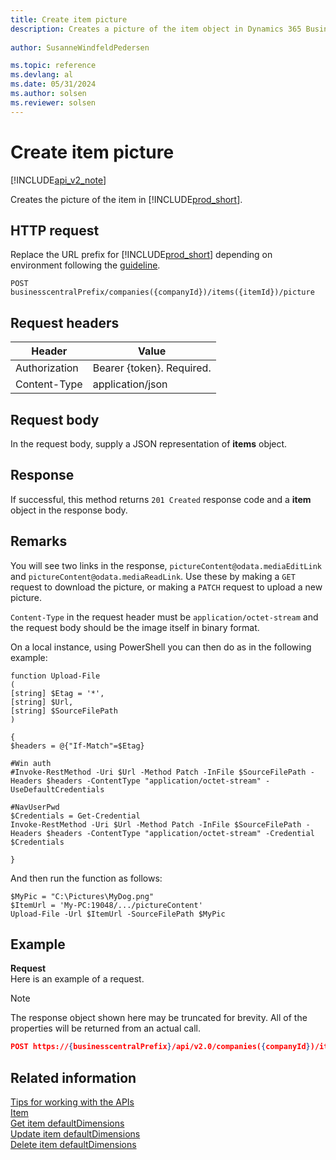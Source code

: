 ```yaml
---
title: Create item picture 
description: Creates a picture of the item object in Dynamics 365 Business Central.
 
author: SusanneWindfeldPedersen

ms.topic: reference
ms.devlang: al
ms.date: 05/31/2024
ms.author: solsen
ms.reviewer: solsen
---
```


# Create item picture

[!INCLUDE[api_v2_note](../../../includes/api_v2_note.md)]

Creates the picture of the item in [!INCLUDE[prod_short](../../../includes/prod_short.md)].

## HTTP request
Replace the URL prefix for [!INCLUDE[prod_short](../../../includes/prod_short.md)] depending on environment following the [guideline](../../v2.0/endpoints-apis-for-dynamics.md).
```
POST businesscentralPrefix/companies({companyId})/items({itemId})/picture
```

## Request headers

|Header         |Value                    |
|---------------|-------------------------|
|Authorization  |Bearer {token}. Required.|
|Content-Type   |application/json         |

## Request body
In the request body, supply a JSON representation of **items** object.

## Response

If successful, this method returns ```201 Created``` response code and a **item** object in the response body.

## Remarks

You will see two links in the response, `pictureContent@odata.mediaEditLink` and `pictureContent@odata.mediaReadLink`. Use these by making a `GET` request to download the picture, or making a `PATCH` request to upload a new picture.

`Content-Type` in the request header must be `application/octet-stream` and the request body should be the image itself in binary format.

On a local instance, using PowerShell you can then do as in the following example:

```
function Upload-File
(
[string] $Etag = '*',
[string] $Url,
[string] $SourceFilePath
)

{
$headers = @{"If-Match"=$Etag}

#Win auth
#Invoke-RestMethod -Uri $Url -Method Patch -InFile $SourceFilePath -Headers $headers -ContentType "application/octet-stream" -UseDefaultCredentials

#NavUserPwd
$Credentials = Get-Credential
Invoke-RestMethod -Uri $Url -Method Patch -InFile $SourceFilePath -Headers $headers -ContentType "application/octet-stream" -Credential $Credentials

}
```

And then run the function as follows:

```
$MyPic = "C:\Pictures\MyDog.png"
$ItemUrl = 'My-PC:19048/.../pictureContent'
Upload-File -Url $ItemUrl -SourceFilePath $MyPic
```

## Example

**Request**  
Here is an example of a request.

> [!NOTE]  
> The response object shown here may be truncated for brevity. All of the properties will be returned from an actual call.

```json
POST https://{businesscentralPrefix}/api/v2.0/companies({companyId})/items({itemId})/picture
```

## Related information

[Tips for working with the APIs](../../../developer/devenv-connect-apps-tips.md)  
[Item](../resources/dynamics_item.md)  
[Get item defaultDimensions](dynamics_item_get_defaultdimensions.md)  
[Update item defaultDimensions](dynamics_item_update_defaultdimensions.md)  
[Delete item defaultDimensions](dynamics_item_delete_defaultdimensions.md)  